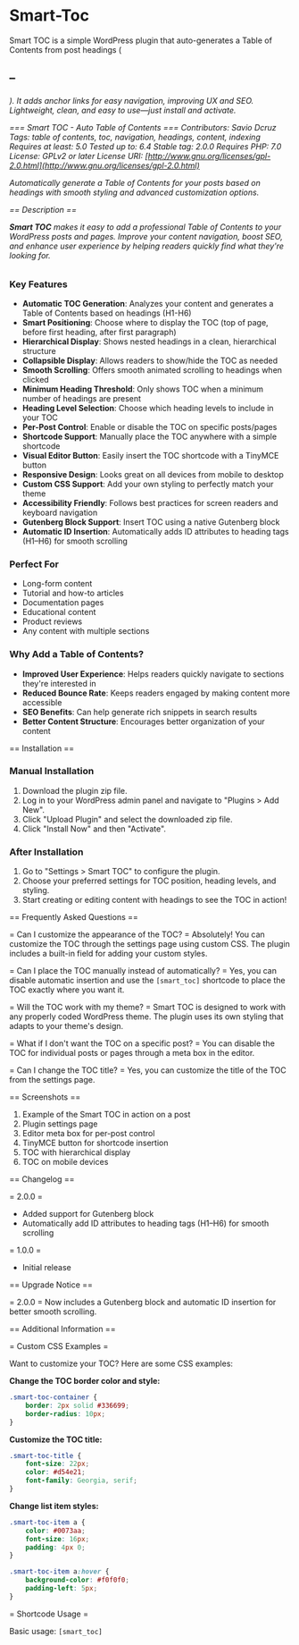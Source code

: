 # Smart-Toc

Smart TOC is a simple WordPress plugin that auto-generates a Table of Contents from post headings (<h2>–<h6>). It adds anchor links for easy navigation, improving UX and SEO. Lightweight, clean, and easy to use—just install and activate.

\=== Smart TOC - Auto Table of Contents ===
Contributors: Savio Dcruz
Tags: table of contents, toc, navigation, headings, content, indexing
Requires at least: 5.0
Tested up to: 6.4
Stable tag: 2.0.0
Requires PHP: 7.0
License: GPLv2 or later
License URI: [http://www.gnu.org/licenses/gpl-2.0.html](http://www.gnu.org/licenses/gpl-2.0.html)

Automatically generate a Table of Contents for your posts based on headings with smooth styling and advanced customization options.

\== Description ==

**Smart TOC** makes it easy to add a professional Table of Contents to your WordPress posts and pages. Improve your content navigation, boost SEO, and enhance user experience by helping readers quickly find what they're looking for.

### Key Features

* **Automatic TOC Generation**: Analyzes your content and generates a Table of Contents based on headings (H1-H6)
* **Smart Positioning**: Choose where to display the TOC (top of page, before first heading, after first paragraph)
* **Hierarchical Display**: Shows nested headings in a clean, hierarchical structure
* **Collapsible Display**: Allows readers to show/hide the TOC as needed
* **Smooth Scrolling**: Offers smooth animated scrolling to headings when clicked
* **Minimum Heading Threshold**: Only shows TOC when a minimum number of headings are present
* **Heading Level Selection**: Choose which heading levels to include in your TOC
* **Per-Post Control**: Enable or disable the TOC on specific posts/pages
* **Shortcode Support**: Manually place the TOC anywhere with a simple shortcode
* **Visual Editor Button**: Easily insert the TOC shortcode with a TinyMCE button
* **Responsive Design**: Looks great on all devices from mobile to desktop
* **Custom CSS Support**: Add your own styling to perfectly match your theme
* **Accessibility Friendly**: Follows best practices for screen readers and keyboard navigation
* **Gutenberg Block Support**: Insert TOC using a native Gutenberg block
* **Automatic ID Insertion**: Automatically adds ID attributes to heading tags (H1–H6) for smooth scrolling

### Perfect For

* Long-form content
* Tutorial and how-to articles
* Documentation pages
* Educational content
* Product reviews
* Any content with multiple sections

### Why Add a Table of Contents?

* **Improved User Experience**: Helps readers quickly navigate to sections they're interested in
* **Reduced Bounce Rate**: Keeps readers engaged by making content more accessible
* **SEO Benefits**: Can help generate rich snippets in search results
* **Better Content Structure**: Encourages better organization of your content

\== Installation ==

### Manual Installation

1. Download the plugin zip file.
2. Log in to your WordPress admin panel and navigate to "Plugins > Add New".
3. Click "Upload Plugin" and select the downloaded zip file.
4. Click "Install Now" and then "Activate".

### After Installation

1. Go to "Settings > Smart TOC" to configure the plugin.
2. Choose your preferred settings for TOC position, heading levels, and styling.
3. Start creating or editing content with headings to see the TOC in action!

\== Frequently Asked Questions ==

\= Can I customize the appearance of the TOC? =
Absolutely! You can customize the TOC through the settings page using custom CSS. The plugin includes a built-in field for adding your custom styles.

\= Can I place the TOC manually instead of automatically? =
Yes, you can disable automatic insertion and use the `[smart_toc]` shortcode to place the TOC exactly where you want it.

\= Will the TOC work with my theme? =
Smart TOC is designed to work with any properly coded WordPress theme. The plugin uses its own styling that adapts to your theme's design.

\= What if I don't want the TOC on a specific post? =
You can disable the TOC for individual posts or pages through a meta box in the editor.

\= Can I change the TOC title? =
Yes, you can customize the title of the TOC from the settings page.

\== Screenshots ==

1. Example of the Smart TOC in action on a post
2. Plugin settings page
3. Editor meta box for per-post control
4. TinyMCE button for shortcode insertion
5. TOC with hierarchical display
6. TOC on mobile devices

\== Changelog ==

\= 2.0.0 =

* Added support for Gutenberg block
* Automatically add ID attributes to heading tags (H1–H6) for smooth scrolling

\= 1.0.0 =

* Initial release

\== Upgrade Notice ==

\= 2.0.0 =
Now includes a Gutenberg block and automatic ID insertion for better smooth scrolling.

\== Additional Information ==

\= Custom CSS Examples =

Want to customize your TOC? Here are some CSS examples:

**Change the TOC border color and style:**

```css
.smart-toc-container {
    border: 2px solid #336699;
    border-radius: 10px;
}
```

**Customize the TOC title:**

```css
.smart-toc-title {
    font-size: 22px;
    color: #d54e21;
    font-family: Georgia, serif;
}
```

**Change list item styles:**

```css
.smart-toc-item a {
    color: #0073aa;
    font-size: 16px;
    padding: 4px 0;
}

.smart-toc-item a:hover {
    background-color: #f0f0f0;
    padding-left: 5px;
}
```

\= Shortcode Usage =

Basic usage:
`[smart_toc]`
